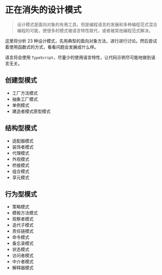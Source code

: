# 正在消失的设计模式

> 设计模式是面向对象的有用工具，但是编程语言的发展和多种编程范式混合编程的可能，使很多的模式被语言特性取代，或者被其他编程范式解决。

这里将分析 23 种设计模式，先用典型的面向对象方法，进行进行讨论。然后尝试着使用函数式的方式，看看问题会发展成什么样。

语言将会使用 `TypeScript`，尽量少的使用语言特性，让代码示例尽可能地做到语言无关。


## 创建型模式
* 工厂方法模式
* 抽象工厂模式
* 单例模式
* 建造者模式原型模式

## 结构型模式
* 适配器模式
* 装饰者模式
* 代理模式
* 外观模式
* 桥接模式
* 组合模式
* 享元模式

## 行为型模式
* 策略模式
* 模板方法模式
* 观察者模式
* 迭代子模式
* 责任链模式
* 命令模式
* 备忘录模式
* 状态模式
* 访问者模式
* 中介者模式
* 解释器模式
